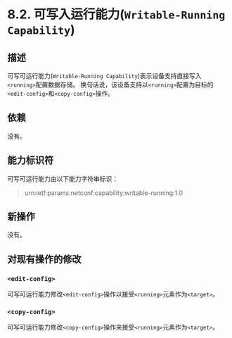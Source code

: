 # 8.2. 可写入运行能力(`Writable-Running Capability`)

## 描述

可写可运行能力(`Writable-Running Capability`)表示设备支持直接写入`<running>`配置数据存储。 换句话说，该设备支持以`<running>`配置为目标的`<edit-config>`和`<copy-config>`操作。

## 依赖

没有。

## 能力标识符

可写可运行能力由以下能力字符串标识：

> urn:ietf:params:netconf:capability:writable-running:1.0

## 新操作

没有。

## 对现有操作的修改

### `<edit-config>`

可写可运行能力修改`<edit-config>`操作以接受`<running>`元素作为`<target>`。

### `<copy-config>`

可写可运行能力修改`<copy-config>`操作来接受`<running>`元素作为`<target>`。
